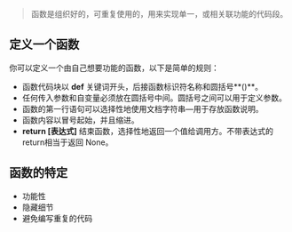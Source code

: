 > 函数是组织好的，可重复使用的，用来实现单一，或相关联功能的代码段。

## 定义一个函数

你可以定义一个由自己想要功能的函数，以下是简单的规则：

-   函数代码块以 **def** 关键词开头，后接函数标识符名称和圆括号**()**。
-   任何传入参数和自变量必须放在圆括号中间。圆括号之间可以用于定义参数。
-   函数的第一行语句可以选择性地使用文档字符串—用于存放函数说明。
-   函数内容以冒号起始，并且缩进。
-   **return [表达式]** 结束函数，选择性地返回一个值给调用方。不带表达式的return相当于返回 None。


## 函数的特定

- 功能性
- 隐藏细节
- 避免编写重复的代码